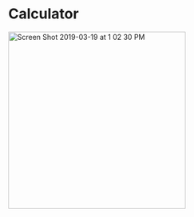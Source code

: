 # Calculator

<img width="355" alt="Screen Shot 2019-03-19 at 1 02 30 PM" src="https://user-images.githubusercontent.com/34309823/54626300-4870db80-4a47-11e9-96d5-83c8295c1aba.png">
